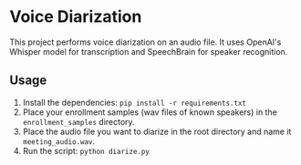 # Voice Diarization

This project performs voice diarization on an audio file. It uses OpenAI's Whisper model for transcription and SpeechBrain for speaker recognition.

## Usage

1.  Install the dependencies:
    ```pip install -r requirements.txt```
2.  Place your enrollment samples (wav files of known speakers) in the `enrollment_samples` directory.
3.  Place the audio file you want to diarize in the root directory and name it `meeting_audio.wav`.
4.  Run the script:
    ```python diarize.py```
